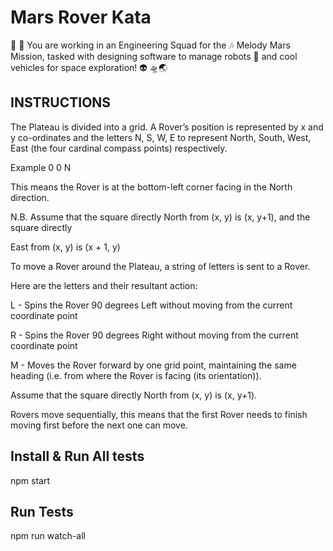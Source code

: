 # Mars Rover Kata


👾 🚀 You are working in an Engineering Squad for the 🎶 Melody Mars Mission, tasked with designing software to manage robots 🤖 and cool vehicles for space exploration! 👽 🛸🌏

## INSTRUCTIONS

The Plateau is divided into a grid. A Rover’s position is represented by x and y co-ordinates and the letters N, S, W, E to represent North, South, West, East (the four cardinal compass points) respectively.

Example
0 0 N

This means the Rover is at the bottom-left corner facing in the North direction.

N.B. Assume that the square directly North from (x, y) is (x, y+1), and the square directly

East from (x, y) is (x + 1, y)

To move a Rover around the Plateau, a string of letters is sent to a Rover.

Here are the letters and their resultant action:

L - Spins the Rover 90 degrees Left without moving from the current coordinate point

R - Spins the Rover 90 degrees Right without moving from the current coordinate point

M - Moves the Rover forward by one grid point, maintaining the same heading (i.e. from where the Rover is facing (its orientation)).

Assume that the square directly North from (x, y) is (x, y+1).

Rovers move sequentially, this means that the first Rover needs to finish moving first before the next one can move.



## Install & Run All tests
npm start


## Run Tests

npm run watch-all
